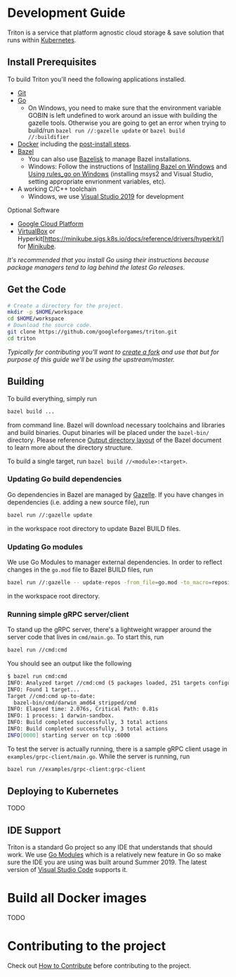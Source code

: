# Development Guide

Triton is a service that platform agnostic cloud storage & save solution that
runs within [Kubernetes](https://kubernetes.io).

## Install Prerequisites

To build Triton you'll need the following applications installed.

- [Git](https://git-scm.com/downloads)
- [Go](https://golang.org/doc/install)
  - On Windows, you need to make sure that the environment variable GOBIN is left undefined to work around an issue with building the gazelle tools. Otherwise you are going to get an error when trying to build/run `bazel run //:gazelle update` or `bazel build //:buildifier`
- [Docker](https://docs.docker.com/install/) including the
  [post-install steps](https://docs.docker.com/install/linux/linux-postinstall/).
- [Bazel](https://docs.bazel.build/versions/master/install.html)
  - You can also use [Bazelisk](https://github.com/bazelbuild/bazelisk) to manage Bazel installations.
  - Windows: Follow the instructions of [Installing Bazel on Windows](https://docs.bazel.build/versions/master/install-windows.html) and [Using rules_go on Windows](https://github.com/bazelbuild/rules_go/blob/master/windows.rst) (installing msys2 and Visual Studio, setting appropriate envrionment variables, etc).
- A working C/C++ toolchain
  - Windows, we use [Visual Studio 2019](https://visualstudio.microsoft.com/vs/) for development

Optional Software

- [Google Cloud Platform](cloud.google.com)
- [VirtualBox](https://www.virtualbox.org/wiki/Downloads) or
  Hyperkit[https://minikube.sigs.k8s.io/docs/reference/drivers/hyperkit/] for
  [Minikube](https://kubernetes.io/docs/tasks/tools/install-minikube/).

_It's recommended that you install Go using their instructions because package
managers tend to lag behind the latest Go releases._

## Get the Code

```bash
# Create a directory for the project.
mkdir -p $HOME/workspace
cd $HOME/workspace
# Download the source code.
git clone https://github.com/googleforgames/triton.git
cd triton
```

_Typically for contributing you'll want to
[create a fork](https://help.github.com/en/articles/fork-a-repo) and use that
but for purpose of this guide we'll be using the upstream/master._

## Building

To build everything, simply run

```bash
bazel build ...
```

from command line. Bazel will download necessary toolchains and libraries and build binaries. Ouput binaries will be placed under the `bazel-bin/` directory. Please reference [Output directory layout](https://docs.bazel.build/versions/master/output_directories.html) of the Bazel document to learn more about the directory structure.

To build a single target, run `bazel build //<module>:<target>`.

### Updating Go build dependencies

Go dependencies in Bazel are managed by [Gazelle](https://github.com/bazelbuild/bazel-gazelle). If you have changes in dependencies (i.e. adding a new source file), run

```bash
bazel run //:gazelle update
```

in the workspace root directory to update Bazel BUILD files.

### Updating Go modules

We use Go Modules to manager external dependencies. In order to reflect changes in the `go.mod` file to Bazel BUILD files, run

```bash
bazel run //:gazelle -- update-repos -from_file=go.mod -to_macro=repositories.bzl%go_repositories
```

in the workspace root directory.

### Running simple gRPC server/client

To stand up the gRPC server, there's a lightweight wrapper around the server code that lives in `cmd/main.go`. To start this, run

```bash
bazel run //cmd:cmd
```

You should see an output like the following

```bash
$ bazel run cmd:cmd
INFO: Analyzed target //cmd:cmd (5 packages loaded, 251 targets configured).
INFO: Found 1 target...
Target //cmd:cmd up-to-date:
  bazel-bin/cmd/darwin_amd64_stripped/cmd
INFO: Elapsed time: 2.076s, Critical Path: 0.81s
INFO: 1 process: 1 darwin-sandbox.
INFO: Build completed successfully, 3 total actions
INFO: Build completed successfully, 3 total actions
INFO[0000] starting server on tcp :6000
```

To test the server is actually running, there is a sample gRPC client usage in `examples/grpc-client/main.go`. While the server is running, run

```bash
bazel run //examples/grpc-client:grpc-client
```

## Deploying to Kubernetes

TODO

## IDE Support

Triton is a standard Go project so any IDE that understands that should
work. We use [Go Modules](https://github.com/golang/go/wiki/Modules) which is a
relatively new feature in Go so make sure the IDE you are using was built around
Summer 2019. The latest version of
[Visual Studio Code](https://code.visualstudio.com/download) supports it.

# Build all Docker images

TODO

# Contributing to the project

Check out [How to Contribute](contributing.md) before contributing to the project.
